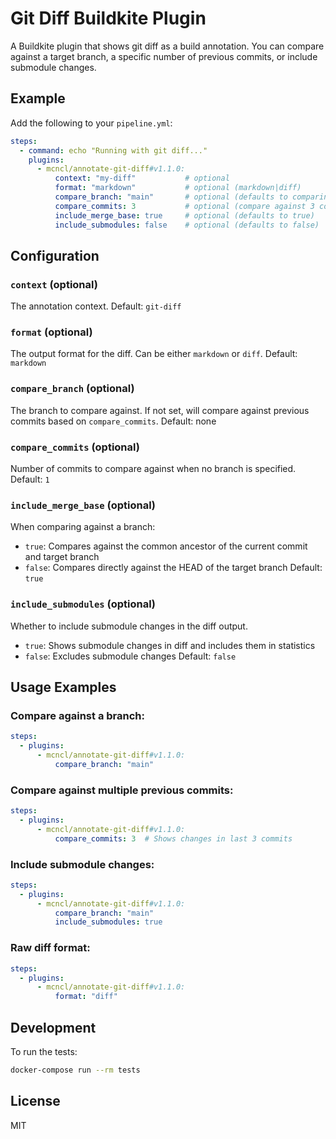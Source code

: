 # Git Diff Buildkite Plugin

A Buildkite plugin that shows git diff as a build annotation. You can compare against a target branch, a specific number of previous commits, or include submodule changes.

## Example

Add the following to your `pipeline.yml`:

```yaml
steps:
  - command: echo "Running with git diff..."
    plugins:
      - mcncl/annotate-git-diff#v1.1.0:
          context: "my-diff"           # optional
          format: "markdown"           # optional (markdown|diff)
          compare_branch: "main"       # optional (defaults to comparing against previous commit)
          compare_commits: 3           # optional (compare against 3 commits back, ignored if compare_branch is set)
          include_merge_base: true     # optional (defaults to true)
          include_submodules: false    # optional (defaults to false)
```

## Configuration

### `context` (optional)
The annotation context. Default: `git-diff`

### `format` (optional)
The output format for the diff. Can be either `markdown` or `diff`. Default: `markdown`

### `compare_branch` (optional)
The branch to compare against. If not set, will compare against previous commits based on `compare_commits`. Default: none

### `compare_commits` (optional)
Number of commits to compare against when no branch is specified. Default: `1`

### `include_merge_base` (optional)
When comparing against a branch:
- `true`: Compares against the common ancestor of the current commit and target branch
- `false`: Compares directly against the HEAD of the target branch
Default: `true`

### `include_submodules` (optional)
Whether to include submodule changes in the diff output.
- `true`: Shows submodule changes in diff and includes them in statistics
- `false`: Excludes submodule changes
Default: `false`

## Usage Examples

### Compare against a branch:
```yaml
steps:
  - plugins:
      - mcncl/annotate-git-diff#v1.1.0:
          compare_branch: "main"
```

### Compare against multiple previous commits:
```yaml
steps:
  - plugins:
      - mcncl/annotate-git-diff#v1.1.0:
          compare_commits: 3  # Shows changes in last 3 commits
```

### Include submodule changes:
```yaml
steps:
  - plugins:
      - mcncl/annotate-git-diff#v1.1.0:
          compare_branch: "main"
          include_submodules: true
```

### Raw diff format:
```yaml
steps:
  - plugins:
      - mcncl/annotate-git-diff#v1.1.0:
          format: "diff"
```

## Development

To run the tests:

```bash
docker-compose run --rm tests
```

## License

MIT
